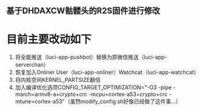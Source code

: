 ## 基于DHDAXCW骷髅头的R2S固件进行修改
# 目前主要改动如下
1. 将全能推送（luci-app-pushbot）替换为原微信推送（luci-app-serverchan）
2. 恢复加入Onliner User（luci-app-onliner）Watchcat（luci-app-watchcat）
3. 将内核空间KERNEL_PARTSIZE翻倍
4. 加入编译优化选项CONFIG_TARGET_OPTIMIZATION="-O3 -pipe -march=armv8-a+crypto+crc -mcpu=cortex-a53+crypto+crc -mtune=cortex-a53"（虽然modify_config.sh好像已经做了这件事...）
